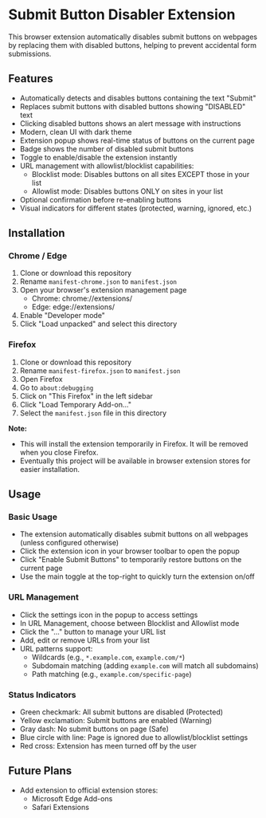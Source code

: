 # Submit Button Disabler Extension

This browser extension automatically disables submit buttons on webpages by replacing them with disabled buttons, helping to prevent accidental form submissions.

## Features

- Automatically detects and disables buttons containing the text "Submit"
- Replaces submit buttons with disabled buttons showing "DISABLED" text
- Clicking disabled buttons shows an alert message with instructions
- Modern, clean UI with dark theme
- Extension popup shows real-time status of buttons on the current page
- Badge shows the number of disabled submit buttons
- Toggle to enable/disable the extension instantly
- URL management with allowlist/blocklist capabilities:
  - Blocklist mode: Disables buttons on all sites EXCEPT those in your list
  - Allowlist mode: Disables buttons ONLY on sites in your list
- Optional confirmation before re-enabling buttons
- Visual indicators for different states (protected, warning, ignored, etc.)

## Installation

### Chrome / Edge

1. Clone or download this repository
2. Rename `manifest-chrome.json` to `manifest.json`
3. Open your browser's extension management page
   - Chrome: chrome://extensions/
   - Edge: edge://extensions/
4. Enable "Developer mode"
5. Click "Load unpacked" and select this directory

### Firefox

1. Clone or download this repository
2. Rename `manifest-firefox.json` to `manifest.json`
3. Open Firefox
4. Go to `about:debugging`
5. Click on "This Firefox" in the left sidebar
6. Click "Load Temporary Add-on..."
7. Select the `manifest.json` file in this directory

**Note:**
- This will install the extension temporarily in Firefox. It will be removed when you close Firefox.
- Eventually this project will be available in browser extension stores for easier installation.

## Usage

### Basic Usage
- The extension automatically disables submit buttons on all webpages (unless configured otherwise)
- Click the extension icon in your browser toolbar to open the popup
- Click "Enable Submit Buttons" to temporarily restore buttons on the current page
- Use the main toggle at the top-right to quickly turn the extension on/off

### URL Management
- Click the settings icon in the popup to access settings
- In URL Management, choose between Blocklist and Allowlist mode
- Click the "..." button to manage your URL list
- Add, edit or remove URLs from your list
- URL patterns support:
  - Wildcards (e.g., `*.example.com`, `example.com/*`)
  - Subdomain matching (adding `example.com` will match all subdomains)
  - Path matching (e.g., `example.com/specific-page`)

### Status Indicators
- Green checkmark: All submit buttons are disabled (Protected)
- Yellow exclamation: Submit buttons are enabled (Warning)
- Gray dash: No submit buttons on page (Safe)
- Blue circle with line: Page is ignored due to allowlist/blocklist settings
- Red cross: Extension has meen turned off by the user

## Future Plans

- Add extension to official extension stores:
  - Microsoft Edge Add-ons
  - Safari Extensions